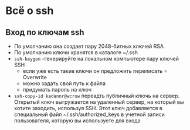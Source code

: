 # Всё о ssh
## Вход по ключам ssh
* По умолчанию она создает пару 2048-битных ключей RSA
* По умолчанию ключи хранятся в каталоге ~/.ssh
* `ssh-keygen` -генерируйте на локальном компьютере пару ключей SSH
  *  если уже есть такие ключи он предложить переписать = Overwrite
  *  можно задать свой путь к файла
  *  придумать пароль на ключ
* `ssh-copy-id kadannr@wcrow` переадть публичный ключь на сервер. Открытый ключ выгружается на удаленный сервер, на который вы хотите заходить, используя SSH. Этот ключ добавляется в специальный файл ~/.ssh/authorized_keys в учетной записи пользователя, которую вы используете для входа